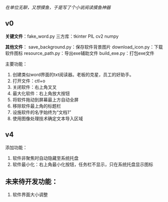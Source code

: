 *在单位无聊，又想摸鱼，于是写了个小说阅读摸鱼神器*

## v0
**关键文件**：fake_word.py
三方库：tkinter PIL cv2 numpy

**其他文件**：
save_background.py：保存软件背景图片
download_icon.py：下载软件图标
resource_path.py：导出exe辅助文件
build_exe.py：打包exe文件


主要功能：
1. 创建类似word界面的txt阅读器。老板的克星，员工的好助手。
2. 打开文件：ctl+o
3. 关闭软件：右上角叉叉
4. 最大化软件：右上角放大按钮
5. 将软件拖动到屏幕最上方自动全屏
6. 移除软件最上角的标题栏
7. 设施软件的名字始终为“文档1”
8. 使用图像处理技术确定文本导入区域

## v4
添加功能：
1. 软件非聚焦时自动隐藏至系统托盘
2. 软件最小化：右上角最小化按钮，任务栏不显示，只在系统托盘显示图标


## 未来待开发功能：
1. 软件界面大小调整


